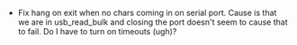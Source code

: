 * Fix hang on exit when no chars coming in on serial port.  Cause is that we are in usb_read_bulk and closing
the port doesn't seem to cause that to fail.  Do I have to turn on timeouts (ugh)?

